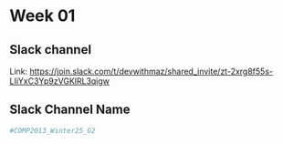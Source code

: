 # Week 01


## Slack channel
Link: https://join.slack.com/t/devwithmaz/shared_invite/zt-2xrg8f55s-LIiYxC3Yp9zVGKlRL3qigw


## Slack Channel Name
```bash
#COMP2013_Winter25_G2
```

